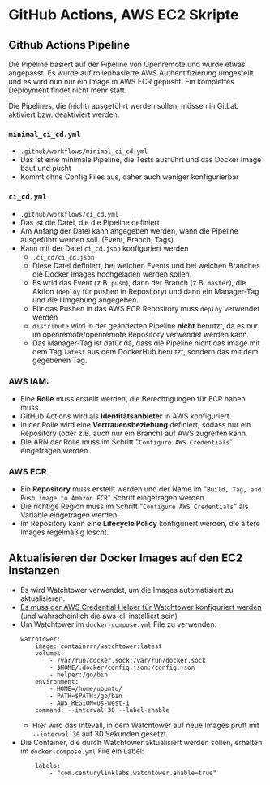 # GitHub Actions, AWS EC2 Skripte
## Github Actions Pipeline
Die Pipeline basiert auf der Pipeline von Openremote und wurde etwas angepasst.
Es wurde auf rollenbasierte AWS Authentifizierung umgestellt und es wird nun nur ein Image in AWS ECR gepusht. Ein komplettes Deployment findet nicht mehr statt.

Die Pipelines, die (nicht) ausgeführt werden sollen, müssen in GitLab aktiviert bzw. deaktiviert werden.
### `minimal_ci_cd.yml`
- `.github/workflows/minimal_ci_cd.yml`
- Das ist eine minimale Pipeline, die Tests ausführt und das Docker Image baut und pusht
- Kommt ohne Config Files aus, daher auch weniger konfigurierbar
### `ci_cd.yml`
- `.github/workflows/ci_cd.yml`
- Das ist die Datei, die die Pipeline definiert
- Am Anfang der Datei kann angegeben werden, wann die Pipeline ausgeführt werden soll. (Event, Branch, Tags)
- Kann mit der Datei `ci_cd.json` konfiguriert werden
    - `.ci_cd/ci_cd.json`
    - Diese Datei definiert, bei welchen Events und bei welchen Branches die Docker Images hochgeladen werden sollen.
    - Es wrid das Event (z.B. `push`), dann der Branch (z.B. `master`), die Aktion (`deploy` für pushen in Repository) und dann ein Manager-Tag und die Umgebung angegeben.
    - Für das Pushen in das AWS ECR Repository muss `deploy` verwendet werden
    - `distribute` wird in der geänderten Pipeline __nicht__ benutzt, da es nur im openremote/openremote Repository verwendet werden kann.
    - Das Manager-Tag ist dafür da, dass die Pipeline nicht das Image mit dem Tag `latest` aus dem DockerHub benutzt, sondern das mit dem gegebenen Tag.
### AWS IAM:
- Eine **Rolle** muss erstellt werden, die Berechtigungen für ECR haben muss.
- GitHub Actions wird als **Identitätsanbieter** in AWS konfiguriert.
- In der Rolle wird eine **Vertrauensbeziehung** definiert, sodass nur ein Repository (oder z.B. auch nur ein Branch) auf AWS zugreifen kann.
- Die ARN der Rolle muss im Schritt "`Configure AWS Credentials`" eingetragen werden. 
### AWS ECR
- Ein **Repository** muss erstellt werden und der Name im "`Build, Tag, and Push image to Amazon ECR`" Schritt eingetragen werden.
- Die richtige Region muss im Schritt "`Configure AWS Credentials`" als Variable eingetragen werden.
- Im Repository kann eine **Lifecycle Policy** konfiguriert werden, die ältere Images regelmäßig löscht.

## Aktualisieren der Docker Images auf den EC2 Instanzen
- Es wird Watchtower verwendet, um die Images automatisiert zu aktualisieren.
- [Es muss der AWS Credential Helper für Watchtower konfiguriert werden](https://containrrr.dev/watchtower/private-registries/#credential_helpers) (und wahrscheinlich die aws-cli installiert sein)
- Um Watchtower im `docker-compose.yml` File zu verwenden:
    ```
    watchtower:
        image: containrrr/watchtower:latest
        volumes:
            - /var/run/docker.sock:/var/run/docker.sock
            - $HOME/.docker/config.json:/config.json
            - helper:/go/bin
        environment:
            - HOME=/home/ubuntu/
            - PATH=$PATH:/go/bin
            - AWS_REGION=us-west-1
        command: --interval 30 --label-enable
    ```
    - Hier wird das Intevall, in dem Watchtower auf neue Images prüft mit `--interval 30` auf 30 Sekunden gesetzt.
- Die Container, die durch Watchtower aktualisiert werden sollen, erhalten im `docker-compose.yml` File ein Label:
    ```
        labels:
            - "com.centurylinklabs.watchtower.enable=true"
    ```